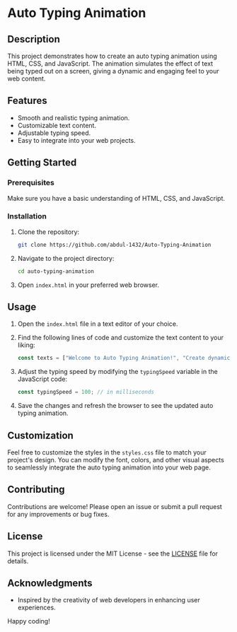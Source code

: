 # Auto Typing Animation

## Description
This project demonstrates how to create an auto typing animation using HTML, CSS, and JavaScript. The animation simulates the effect of text being typed out on a screen, giving a dynamic and engaging feel to your web content.

## Features
- Smooth and realistic typing animation.
- Customizable text content.
- Adjustable typing speed.
- Easy to integrate into your web projects.

## Getting Started

### Prerequisites
Make sure you have a basic understanding of HTML, CSS, and JavaScript.

### Installation
1. Clone the repository:
   ```bash
   git clone https://github.com/abdul-1432/Auto-Typing-Animation
   ```

2. Navigate to the project directory:
   ```bash
   cd auto-typing-animation
   ```

3. Open `index.html` in your preferred web browser.

## Usage
1. Open the `index.html` file in a text editor of your choice.
2. Find the following lines of code and customize the text content to your liking:
   ```javascript
   const texts = ["Welcome to Auto Typing Animation!", "Create dynamic web content.", "Engage your audience with animated text."];
   ```

3. Adjust the typing speed by modifying the `typingSpeed` variable in the JavaScript code:
   ```javascript
   const typingSpeed = 100; // in milliseconds
   ```

4. Save the changes and refresh the browser to see the updated auto typing animation.

## Customization
Feel free to customize the styles in the `styles.css` file to match your project's design. You can modify the font, colors, and other visual aspects to seamlessly integrate the auto typing animation into your web page.

## Contributing
Contributions are welcome! Please open an issue or submit a pull request for any improvements or bug fixes.

## License
This project is licensed under the MIT License - see the [LICENSE](LICENSE) file for details.

## Acknowledgments
- Inspired by the creativity of web developers in enhancing user experiences.

Happy coding!
